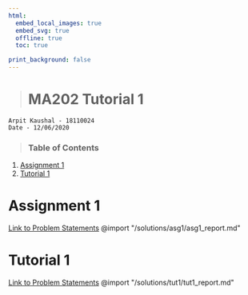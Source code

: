 ```yaml
---
html:
  embed_local_images: true
  embed_svg: true
  offline: true
  toc: true

print_background: false
---
```


># **MA202 Tutorial 1**
    Arpit Kaushal - 18110024
    Date - 12/06/2020    

>### Table of Contents
<!-- Start Document Outline -->

1. [Assignment 1](#assignment-1)
2. [Tutorial 1](#tutorial-1)

<!-- End Document Outline -->

# Assignment 1
[Link to Problem Statements](/problem-statements/Assignment-1.pdf)
@import "/solutions/asg1/asg1_report.md"

# Tutorial 1
[Link to Problem Statements](/problem-statements/Tutorial-1.pdf)
@import "/solutions/tut1/tut1_report.md"

